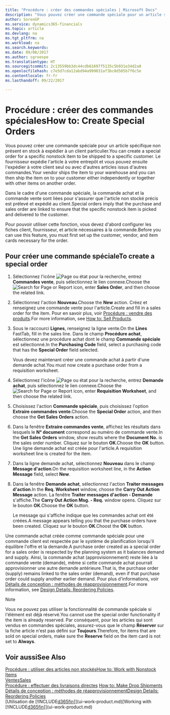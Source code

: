 ```yaml
---
title: "Procédure : créer des commandes spéciales | Microsoft Docs"
description: "Vous pouvez créer une commande spéciale pour un article spécifique non présent en stock à expédier à un client particulier. Le fournisseur expédie l'article à votre entrepôt et vous pouvez ensuite l'expédier à votre client seul ou avec d'autres articles issus d'autres commandes."
author: SorenGP
ms.service: dynamics365-financials
ms.topic: article
ms.devlang: na
ms.tgt_pltfrm: na
ms.workload: na
ms.search.keywords: 
ms.date: 09/08/2017
ms.author: sgroespe
ms.translationtype: HT
ms.sourcegitcommit: 2c13559bb3dc44cdb61697f5135c5b931e34d2a8
ms.openlocfilehash: c7e5d7cda12abd94a999031af3bc8d505b7f6c5e
ms.contentlocale: fr-fr
ms.lasthandoff: 09/22/2017

---
```

# <a name="how-to-create-special-orders"></a><span data-ttu-id="72c59-104">Procédure : créer des commandes spéciales</span><span class="sxs-lookup"><span data-stu-id="72c59-104">How to: Create Special Orders</span></span>
<span data-ttu-id="72c59-105">Vous pouvez créer une commande spéciale pour un article spécifique non présent en stock à expédier à un client particulier.</span><span class="sxs-lookup"><span data-stu-id="72c59-105">You can create a special order for a specific nonstock item to be shipped to a specific customer.</span></span> <span data-ttu-id="72c59-106">Le fournisseur expédie l'article à votre entrepôt et vous pouvez ensuite l'expédier à votre client seul ou avec d'autres articles issus d'autres commandes.</span><span class="sxs-lookup"><span data-stu-id="72c59-106">Your vendor ships the item to your warehouse and you can then ship the item on to your customer either independently or together with other items on another order.</span></span>  

<span data-ttu-id="72c59-107">Dans le cadre d'une commande spéciale, la commande achat et la commande vente sont liées pour s'assurer que l'article non stocké précis est prélevé et expédié au client.</span><span class="sxs-lookup"><span data-stu-id="72c59-107">Special orders imply that the purchase and sales order are linked to ensure that the specific nonstock item is picked and delivered to the customer.</span></span>  

<span data-ttu-id="72c59-108">Pour pouvoir utiliser cette fonction, vous devez d'abord configurer les fiches client, fournisseur, et article nécessaires à la commande.</span><span class="sxs-lookup"><span data-stu-id="72c59-108">Before you can use this feature, you must first set up the customer, vendor, and item cards necessary for the order.</span></span>  

## <a name="to-create-a-special-order"></a><span data-ttu-id="72c59-109">Pour créer une commande spéciale</span><span class="sxs-lookup"><span data-stu-id="72c59-109">To create a special order</span></span>  
1.  <span data-ttu-id="72c59-110">Sélectionnez l'icône ![Page ou état pour la recherche](media/ui-search/search_small.png "Page ou état pour la recherche"), entrez **Commandes vente**, puis sélectionnez le lien connexe.</span><span class="sxs-lookup"><span data-stu-id="72c59-110">Choose the ![Search for Page or Report](media/ui-search/search_small.png "Search for Page or Report icon") icon, enter **Sales Order**, and then choose the related link.</span></span>  
2. <span data-ttu-id="72c59-111">Sélectionnez l'action **Nouveau**.</span><span class="sxs-lookup"><span data-stu-id="72c59-111">Choose the **New** action.</span></span> <span data-ttu-id="72c59-112">Créez et renseignez une  commande vente pour l'article.</span><span class="sxs-lookup"><span data-stu-id="72c59-112">Create and fill in a  sales order for the item.</span></span> <span data-ttu-id="72c59-113">Pour en savoir plus, voir [Procédure : vendre des produits](sales-how-sell-products.md).</span><span class="sxs-lookup"><span data-stu-id="72c59-113">For more information, see [How to: Sell Products](sales-how-sell-products.md).</span></span>
3.  <span data-ttu-id="72c59-114">Sous le raccourci **Lignes**, renseignez la ligne vente.</span><span class="sxs-lookup"><span data-stu-id="72c59-114">On the **Lines** FastTab, fill in the sales line.</span></span> <span data-ttu-id="72c59-115">Dans le champ **Procédure achat**, sélectionnez une procédure achat dont le champ **Commande spéciale** est sélectionné.</span><span class="sxs-lookup"><span data-stu-id="72c59-115">In the **Purchasing Code** field, select a purchasing code that has the **Special Order** field selected.</span></span>

    <span data-ttu-id="72c59-116">Vous devez maintenant créer une commande achat à partir d'une demande achat.</span><span class="sxs-lookup"><span data-stu-id="72c59-116">You must now create a purchase order from a requisition worksheet.</span></span>  
4. <span data-ttu-id="72c59-117">Sélectionnez l'icône ![Page ou état pour la recherche](media/ui-search/search_small.png "Page ou état pour la recherche"), entrez **Demande achat**, puis sélectionnez le lien connexe.</span><span class="sxs-lookup"><span data-stu-id="72c59-117">Choose the ![Search for Page or Report](media/ui-search/search_small.png "Search for Page or Report icon") icon, enter **Requisition Worksheet**, and then choose the related link.</span></span>  
5. <span data-ttu-id="72c59-118">Choisissez l'action **Commande spéciale**, puis choisissez l'option **Extraire commandes vente**.</span><span class="sxs-lookup"><span data-stu-id="72c59-118">Choose the **Special Order** action, and then choose the **Get Sales Orders** action.</span></span>  
6.  <span data-ttu-id="72c59-119">Dans la fenêtre **Extraire commandes vente**, affichez les résultats dans lesquels le **N° document** correspond au numéro de commande vente.</span><span class="sxs-lookup"><span data-stu-id="72c59-119">In the **Get Sales Orders** window, show results where the **Document No.** is the sales order number.</span></span> <span data-ttu-id="72c59-120">Cliquez sur le bouton **OK**.</span><span class="sxs-lookup"><span data-stu-id="72c59-120">Choose the **OK** button.</span></span> <span data-ttu-id="72c59-121">Une ligne demande achat est créée pour l'article.</span><span class="sxs-lookup"><span data-stu-id="72c59-121">A requisition worksheet line is created for the item.</span></span>  
7.  <span data-ttu-id="72c59-122">Dans la ligne demande achat, sélectionnez **Nouveau** dans le champ **Message d'action**.</span><span class="sxs-lookup"><span data-stu-id="72c59-122">On the requisition worksheet line, in the **Action Message** field, select **New**.</span></span>  
8.  <span data-ttu-id="72c59-123">Dans la fenêtre **Demande achat**, sélectionnez l'action **Traiter messages d'action**.</span><span class="sxs-lookup"><span data-stu-id="72c59-123">In the **Req. Worksheet** window, choose the **Carry Out Action Message** action.</span></span> <span data-ttu-id="72c59-124">La fenêtre **Traiter messages d'action - Demande** s'affiche.</span><span class="sxs-lookup"><span data-stu-id="72c59-124">The **Carry Out Action Msg. - Req.** window opens.</span></span> <span data-ttu-id="72c59-125">Cliquez sur le bouton **OK**.</span><span class="sxs-lookup"><span data-stu-id="72c59-125">Choose the **OK** button.</span></span>  

    <span data-ttu-id="72c59-126">Le message qui s'affiche indique que les commandes achat ont été créées.</span><span class="sxs-lookup"><span data-stu-id="72c59-126">A message appears telling you that the purchase orders have been created.</span></span> <span data-ttu-id="72c59-127">Cliquez sur le bouton **OK**.</span><span class="sxs-lookup"><span data-stu-id="72c59-127">Choost the **OK** button.</span></span>  

<span data-ttu-id="72c59-128">Une commande achat créée comme commande spéciale pour une commande client est respectée par le système de planification lorsqu'il équilibre l'offre et la demande.</span><span class="sxs-lookup"><span data-stu-id="72c59-128">A purchase order created as a special order for a sales order is respected by the planning system as it balances demand and supply.</span></span> <span data-ttu-id="72c59-129">Ainsi, la commande achat (approvisionnement) reste liée à la commande vente (demande), même si cette commande achat pourrait approvisionner une autre demande antérieure.</span><span class="sxs-lookup"><span data-stu-id="72c59-129">That is, the purchase order (supply) remains linked to the sales order (demand), even if that purchase order could supply another earlier demand.</span></span> <span data-ttu-id="72c59-130">Pour plus d'informations, voir [Détails de conception : méthodes de réapprovisionnement](design-details-reservation-order-tracking-and-action-messaging.md).</span><span class="sxs-lookup"><span data-stu-id="72c59-130">For more information, see [Design Details: Reordering Policies](design-details-reservation-order-tracking-and-action-messaging.md).</span></span>  

> [!NOTE]  
>  <span data-ttu-id="72c59-131">Vous ne pouvez pas utiliser la fonctionnalité de commande spéciale si l'élément est déjà réservé.</span><span class="sxs-lookup"><span data-stu-id="72c59-131">You cannot use the special order functionality if the item is already reserved.</span></span> <span data-ttu-id="72c59-132">Par conséquent, pour les articles qui sont vendus en commandes spéciales, assurez\-vous que le champ **Réserver** sur la fiche article n'est pas défini sur **Toujours**.</span><span class="sxs-lookup"><span data-stu-id="72c59-132">Therefore, for items that are sold on special orders, make sure the **Reserve** field on the item card is not set to **Always**.</span></span>  

## <a name="see-also"></a><span data-ttu-id="72c59-133">Voir aussi</span><span class="sxs-lookup"><span data-stu-id="72c59-133">See Also</span></span>  
[<span data-ttu-id="72c59-134">Procédure : utiliser des articles non stockés</span><span class="sxs-lookup"><span data-stu-id="72c59-134">How to: Work with Nonstock Items</span></span>](inventory-how-work-nonstock-items.md)  
[<span data-ttu-id="72c59-135">Ventes</span><span class="sxs-lookup"><span data-stu-id="72c59-135">Sales</span></span>](sales-manage-sales.md)  
<span data-ttu-id="72c59-136">[Procédure : effectuer des livraisons directes](sales-how-drop-shipment.md) </span><span class="sxs-lookup"><span data-stu-id="72c59-136">[How to: Make Drop Shipments](sales-how-drop-shipment.md) </span></span>  
[<span data-ttu-id="72c59-137">Détails de conception : méthodes de réapprovisionnement</span><span class="sxs-lookup"><span data-stu-id="72c59-137">Design Details: Reordering Policies</span></span>](design-details-reservation-order-tracking-and-action-messaging.md)  
<span data-ttu-id="72c59-138">[Utilisation de [!INCLUDE[d365fin](includes/d365fin_md.md)]](ui-work-product.md)</span><span class="sxs-lookup"><span data-stu-id="72c59-138">[Working with [!INCLUDE[d365fin](includes/d365fin_md.md)]](ui-work-product.md)</span></span>

